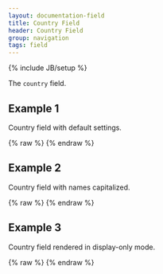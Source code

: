 ```yaml
---
layout: documentation-field
title: Country Field
header: Country Field
group: navigation
tags: field
---
```

{% include JB/setup %}


The ```country``` field.


## Example 1
Country field with default settings.
<div id="field1"> </div>
{% raw %}
<script type="text/javascript" id="field1-script">
$("#field1").alpaca({
    "options": {
        "type": "country"
    }
});
</script>
{% endraw %}


## Example 2
Country field with names capitalized.
<div id="field2"> </div>
{% raw %}
<script type="text/javascript" id="field2-script">
$("#field2").alpaca({
    "options": {
        "type": "country",
        "capitalize": true
    }
});
</script>
{% endraw %}


## Example 3
Country field rendered in display-only mode.
<div id="field3"> </div>
{% raw %}
<script type="text/javascript" id="field3-script">
$("#field3").alpaca({
    "data": "USA",
    "options": {
        "type": "country",
        "label": "Country"
    },
    "view": "VIEW_BOOTSTRAP_DISPLAY"
});
</script>
{% endraw %}